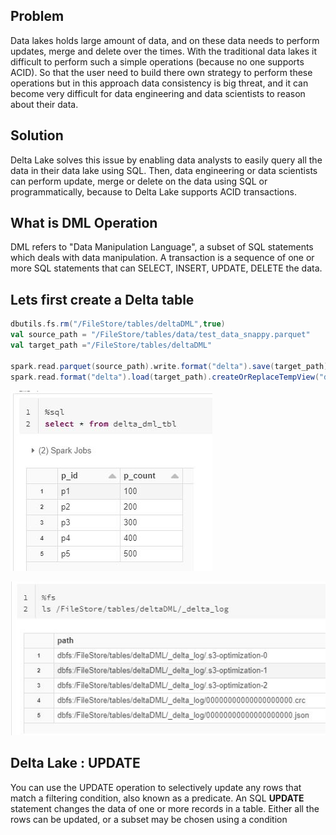 ## Problem
Data lakes holds large amount of data, and on these data needs to perform updates, merge and delete over the times. With the traditional data lakes it difficult to perform such a simple operations (because no one supports ACID). So that the user need to build there own strategy to perform these operations but in this approach data consistency is big threat, and it can become very difficult for data engineering and data scientists to reason about their data.

## Solution
Delta Lake solves this issue by enabling data analysts to easily query all the data in their data lake using SQL. Then, data engineering or data scientists can perform update, merge or delete on the data using SQL or programmatically, because to Delta Lake supports ACID transactions.


## What is DML Operation
DML refers to "Data Manipulation Language", a subset of SQL statements which deals with data manipulation. A transaction is a sequence of one or more SQL statements that can SELECT, INSERT, UPDATE, DELETE the data.

## Lets first create a Delta table
```scala
dbutils.fs.rm("/FileStore/tables/deltaDML",true)
val source_path = "/FileStore/tables/data/test_data_snappy.parquet"
val target_path ="/FileStore/tables/deltaDML"

spark.read.parquet(source_path).write.format("delta").save(target_path)
spark.read.format("delta").load(target_path).createOrReplaceTempView("delta_dml_tbl")
```

![Delta lake](https://github.com/gurditsingh/blog/blob/gh-pages/_screenshots/dl_ep6_dml1.JPG?raw=true)

![Delta lake](https://github.com/gurditsingh/blog/blob/gh-pages/_screenshots/dl_ep6_dml3.JPG?raw=true)



## Delta Lake : UPDATE
You can use the UPDATE operation to selectively update any rows that match a filtering condition, also known as a predicate. An SQL **UPDATE** statement changes the data of one or more records in a table. Either all the rows can be updated, or a subset may be chosen using a condition
<!--stackedit_data:
eyJoaXN0b3J5IjpbLTEyNTQwMzA5NTAsNTE2Njg5NTI0LDQwNT
Y0MDMyNSw3MDAyMzA5NjgsMjgwMDczMzMxLDU1NDI0OTA1Miwt
MTExNDg0Njg4NSw1NzM3Mzg0ODksLTQwNDkwMzI0MSwxNjQzMz
E2NTEsLTEzODcxOTc5OTMsMTU4NzI5OTkwMiwtNzU5MjMxNzc4
LDk2MTE1ODY3NCwtMTczNTI3MjcyMywtMTQxMjIxNjEwLDExMT
g3MzQ5MSwxOTY2NTE2NzY5LDg1MTM1NzEwMiwtMTU1NzgzMTY2
OV19
-->